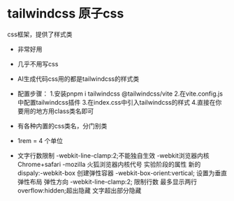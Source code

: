 # tailwindcss 原子css

css框架，提供了样式类
- 非常好用
- 几乎不用写css
- AI生成代码css用的都是tailwindcss的样式类
- 配置步骤：
    1.安装pnpm i tailwindcss @tailwindcss/vite
    2.在vite.config.js中配置tailwindcss插件
    3.在index.css中引入tailwindcss的样式
    4.直接在你要用的地方用class类名即可
- 有各种内置的css类名，分门别类
- 1rem = 4 个单位

- 文字行数限制
    -webkit-line-clamp:2;不能独自生效
    -webkit浏览器内核 Chrome+safari
    -mozilla 火狐浏览器内核代号
    实验阶段的属性 新的
    dispaly:-webkit-box 创建弹性容器
    -webkit-box-orient:vertical; 设置为垂直弹性布局 弹性方向
    -webkit-line-clamp:2; 限制行数 最多显示两行
    overflow:hidden;超出隐藏 文字超出部分隐藏






